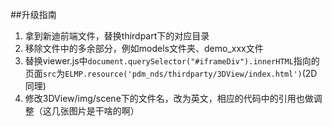 ##升级指南
1. 拿到新迪前端文件，替换thirdpart下的对应目录
2. 移除文件中的多余部分，例如models文件夹、demo_xxx文件
3. 替换viewer.js中`document.querySelector("#iframeDiv").innerHTML`指向的页面`src`为`ELMP.resource('pdm_nds/thirdparty/3DView/index.html')`(2D同理)
4. 修改3DView/img/scene下的文件名，改为英文，相应的代码中的引用也做调整（这几张图片是干啥的啊）